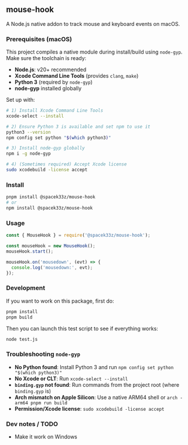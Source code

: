 ## mouse-hook

A Node.js native addon to track mouse and keyboard events on macOS.

### Prerequisites (macOS)
This project compiles a native module during install/build using `node-gyp`. Make sure the toolchain is ready:

- **Node.js**: v20+ recommended
- **Xcode Command Line Tools** (provides `clang`, `make`)
- **Python 3** (required by `node-gyp`)
- **node-gyp** installed globally

Set up with:

```bash
# 1) Install Xcode Command Line Tools
xcode-select --install

# 2) Ensure Python 3 is available and set npm to use it
python3 --version
npm config set python "$(which python3)"

# 3) Install node-gyp globally
npm i -g node-gyp

# 4) (Sometimes required) Accept Xcode license
sudo xcodebuild -license accept
```

### Install

```bash
pnpm install @spacek33z/mouse-hook
# or
npm install @spacek33z/mouse-hook
```

### Usage

```js
const { MouseHook } = require('@spacek33z/mouse-hook');

const mouseHook = new MouseHook();
mouseHook.start();

mouseHook.on('mousedown', (evt) => {
  console.log('mousedown:', evt);
});
```

### Development

If you want to work on this package, first do:

```bash
pnpm install
pnpm build
```

Then you can launch this test script to see if everything works:

```bash
node test.js
```

### Troubleshooting `node-gyp`
- **No Python found**: Install Python 3 and run `npm config set python "$(which python3)"`
- **No Xcode or CLT**: Run `xcode-select --install`
- **`binding.gyp` not found**: Run commands from the project root (where `binding.gyp` is)
- **Arch mismatch on Apple Silicon**: Use a native ARM64 shell or `arch -arm64 pnpm run build`
- **Permission/Xcode license**: `sudo xcodebuild -license accept`

### Dev notes / TODO

- Make it work on Windows
